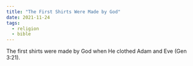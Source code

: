 ```yaml
---
title: "The First Shirts Were Made by God"
date: 2021-11-24
tags:
  - religion
  - bible
---
```


The first shirts were made by God when He clothed Adam and Eve (Gen 3:21).
